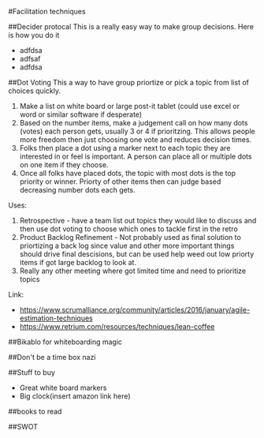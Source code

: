 #Facilitation techniques

##Decider protocal
This is a really easy way to make group decisions. Here is how you do it
* adfdsa
* adfsaf
* adfdsa

##Dot Voting
This a way to have group priortize or pick a topic from list of choices quickly.

1. Make a list on white board or large post-it tablet (could use excel or word or similar software if desperate)
2. Based on the number items, make a judgement call on how many dots (votes) each person gets, usually 3 or 4 if prioritzing. This allows people more freedom then just choosing one vote and reduces decision times.
3. Folks then place a dot using a marker next to each topic they are interested in or feel is important. A person can place all or multiple dots on one item if they choose.
4. Once all folks have placed dots, the topic with most dots is the top priority or winner. Priorty of other items then can judge based decreasing number dots each gets.

Uses:

1. Retrospective - have a team list out topics they would like to discuss and then use dot voting to choose which ones to tackle first in the retro
2. Product Backlog Refinement - Not probably used as final solution to priortizing a back log since value and other more important things should drive final descisions, but can be used help weed out low priorty items if got large backlog to look at.
3. Really any other meeting where got limited time and need to prioritize topics

Link: 
* https://www.scrumalliance.org/community/articles/2016/january/agile-estimation-techniques
* https://www.retrium.com/resources/techniques/lean-coffee

##Bikablo for whiteboarding magic

##Don't be a time box nazi 

##Stuff to buy
* Great white board markers
* Big clock(insert amazon link here)

##books to read

##SWOT
